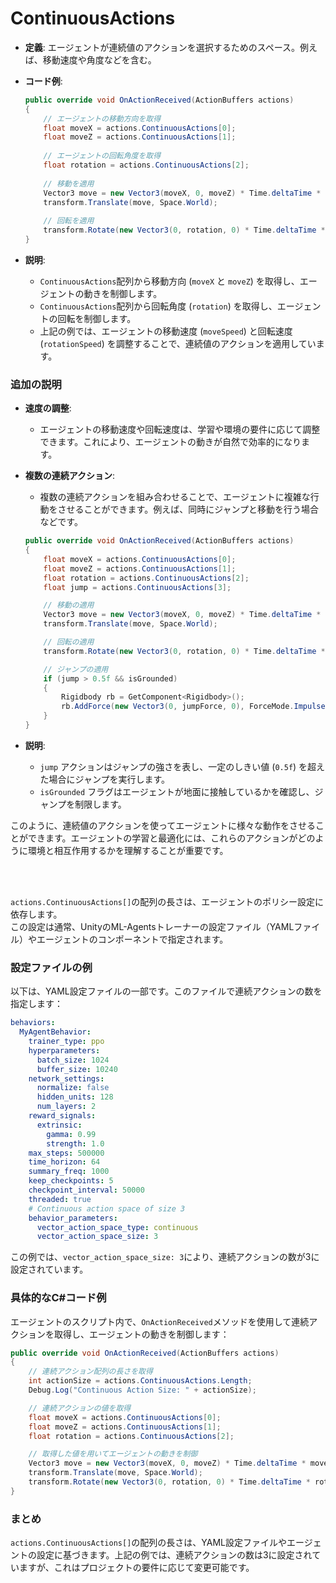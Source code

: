 # ContinuousActions

- **定義**: エージェントが連続値のアクションを選択するためのスペース。例えば、移動速度や角度などを含む。

- **コード例**:

  ```csharp
  public override void OnActionReceived(ActionBuffers actions)
  {
      // エージェントの移動方向を取得
      float moveX = actions.ContinuousActions[0];
      float moveZ = actions.ContinuousActions[1];
      
      // エージェントの回転角度を取得
      float rotation = actions.ContinuousActions[2];
      
      // 移動を適用
      Vector3 move = new Vector3(moveX, 0, moveZ) * Time.deltaTime * moveSpeed;
      transform.Translate(move, Space.World);
      
      // 回転を適用
      transform.Rotate(new Vector3(0, rotation, 0) * Time.deltaTime * rotationSpeed);
  }
  ```

- **説明**:
  - `ContinuousActions`配列から移動方向 (`moveX` と `moveZ`) を取得し、エージェントの動きを制御します。
  - `ContinuousActions`配列から回転角度 (`rotation`) を取得し、エージェントの回転を制御します。
  - 上記の例では、エージェントの移動速度 (`moveSpeed`) と回転速度 (`rotationSpeed`) を調整することで、連続値のアクションを適用しています。

### 追加の説明

- **速度の調整**:
  - エージェントの移動速度や回転速度は、学習や環境の要件に応じて調整できます。これにより、エージェントの動きが自然で効率的になります。

- **複数の連続アクション**:
  - 複数の連続アクションを組み合わせることで、エージェントに複雑な行動をさせることができます。例えば、同時にジャンプと移動を行う場合などです。

  ```csharp
  public override void OnActionReceived(ActionBuffers actions)
  {
      float moveX = actions.ContinuousActions[0];
      float moveZ = actions.ContinuousActions[1];
      float rotation = actions.ContinuousActions[2];
      float jump = actions.ContinuousActions[3];

      // 移動の適用
      Vector3 move = new Vector3(moveX, 0, moveZ) * Time.deltaTime * moveSpeed;
      transform.Translate(move, Space.World);

      // 回転の適用
      transform.Rotate(new Vector3(0, rotation, 0) * Time.deltaTime * rotationSpeed);

      // ジャンプの適用
      if (jump > 0.5f && isGrounded)
      {
          Rigidbody rb = GetComponent<Rigidbody>();
          rb.AddForce(new Vector3(0, jumpForce, 0), ForceMode.Impulse);
      }
  }
  ```

- **説明**:
  - `jump` アクションはジャンプの強さを表し、一定のしきい値 (`0.5f`) を超えた場合にジャンプを実行します。
  - `isGrounded` フラグはエージェントが地面に接触しているかを確認し、ジャンプを制限します。

このように、連続値のアクションを使ってエージェントに様々な動作をさせることができます。エージェントの学習と最適化には、これらのアクションがどのように環境と相互作用するかを理解することが重要です。

<br>

<br>

`actions.ContinuousActions[]`の配列の長さは、エージェントのポリシー設定に依存します。  
この設定は通常、UnityのML-Agentsトレーナーの設定ファイル（YAMLファイル）やエージェントのコンポーネントで指定されます。

### 設定ファイルの例

以下は、YAML設定ファイルの一部です。このファイルで連続アクションの数を指定します：

```yaml
behaviors:
  MyAgentBehavior:
    trainer_type: ppo
    hyperparameters:
      batch_size: 1024
      buffer_size: 10240
    network_settings:
      normalize: false
      hidden_units: 128
      num_layers: 2
    reward_signals:
      extrinsic:
        gamma: 0.99
        strength: 1.0
    max_steps: 500000
    time_horizon: 64
    summary_freq: 1000
    keep_checkpoints: 5
    checkpoint_interval: 50000
    threaded: true
    # Continuous action space of size 3
    behavior_parameters:
      vector_action_space_type: continuous
      vector_action_space_size: 3
```

この例では、`vector_action_space_size: 3`により、連続アクションの数が3に設定されています。

### 具体的なC#コード例

エージェントのスクリプト内で、`OnActionReceived`メソッドを使用して連続アクションを取得し、エージェントの動きを制御します：

```csharp
public override void OnActionReceived(ActionBuffers actions)
{
    // 連続アクション配列の長さを取得
    int actionSize = actions.ContinuousActions.Length;
    Debug.Log("Continuous Action Size: " + actionSize);

    // 連続アクションの値を取得
    float moveX = actions.ContinuousActions[0];
    float moveZ = actions.ContinuousActions[1];
    float rotation = actions.ContinuousActions[2];

    // 取得した値を用いてエージェントの動きを制御
    Vector3 move = new Vector3(moveX, 0, moveZ) * Time.deltaTime * moveSpeed;
    transform.Translate(move, Space.World);
    transform.Rotate(new Vector3(0, rotation, 0) * Time.deltaTime * rotationSpeed);
}
```

### まとめ

`actions.ContinuousActions[]`の配列の長さは、YAML設定ファイルやエージェントの設定に基づきます。上記の例では、連続アクションの数は3に設定されていますが、これはプロジェクトの要件に応じて変更可能です。